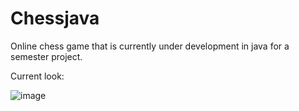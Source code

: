 # Chessjava
Online chess game that is currently under development in java for a semester project.


Current look:

![image](https://github.com/KaganBaldiran/Chessjava/assets/80681941/193cc0e1-f614-4560-8a78-ea87179832e7)

